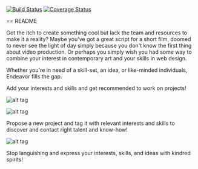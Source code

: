 [![Build Status](https://travis-ci.org/Mafooch/Endeavor.svg?branch=master)](https://travis-ci.org/Mafooch/Endeavor)
[![Coverage Status](https://coveralls.io/repos/Mafooch/Endeavor/badge.png)](https://coveralls.io/r/Mafooch/Endeavor)

== README

Got the itch to create something cool but lack the team and resources to make
it a reality? Maybe you've got a great script for a short film, doomed to never
see the light of day simply because you don't know the first thing about video
production. Or perhaps you simply wish you had some way to combine your interest
in contemporary art and your skills in web design.

Whether you're in need of a skill-set, an idea, or like-minded individuals,
Endeavor fills the gap.

Add your interests and skills and get recommended to work on projects!

![alt tag](http://i.imgur.com/NtW9THN.jpg)

![alt tag](http://i.imgur.com/aaHsM9o.jpg)

Propose a new project and tag it with relevant interests and skills to discover
and contact right talent and know-how!

![alt tag](http://i.imgur.com/ntTchfv.jpg)

Stop languishing and express your interests, skills, and ideas with kindred
spirits!
